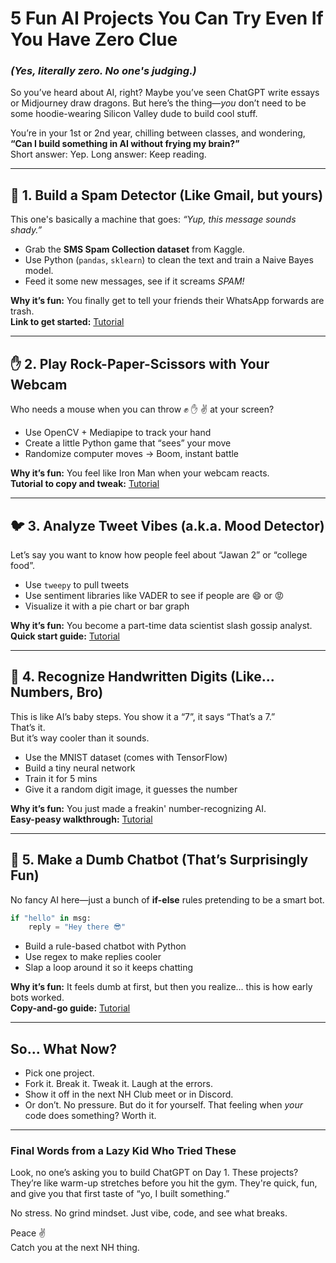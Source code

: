 # 5 Fun AI Projects You Can Try Even If You Have Zero Clue  
### *(Yes, literally zero. No one's judging.)*

So you’ve heard about AI, right? Maybe you’ve seen ChatGPT write essays or Midjourney draw dragons. But here’s the thing—*you* don’t need to be some hoodie-wearing Silicon Valley dude to build cool stuff.

You’re in your 1st or 2nd year, chilling between classes, and wondering,  
**“Can I build something in AI without frying my brain?”**  
Short answer: Yep. Long answer: Keep reading.

---

## 🧠 1. Build a Spam Detector (Like Gmail, but yours)

This one's basically a machine that goes: *“Yup, this message sounds shady.”*

- Grab the **SMS Spam Collection dataset** from Kaggle.  
- Use Python (`pandas`, `sklearn`) to clean the text and train a Naive Bayes model.  
- Feed it some new messages, see if it screams *SPAM!*  

**Why it’s fun:** You finally get to tell your friends their WhatsApp forwards are trash.  
**Link to get started:** [Tutorial](https://www.geeksforgeeks.org/sms-spam-detection-using-scikit-learn/)

---

## ✋ 2. Play Rock-Paper-Scissors with Your Webcam

Who needs a mouse when you can throw ✊ ✋ ✌ at your screen?

- Use OpenCV + Mediapipe to track your hand  
- Create a little Python game that “sees” your move  
- Randomize computer moves → Boom, instant battle  

**Why it’s fun:** You feel like Iron Man when your webcam reacts.  
**Tutorial to copy and tweak:** [Tutorial](https://learnopencv.com/rock-paper-scissors-using-hand-gesture-recognition/)

---

## 🐦 3. Analyze Tweet Vibes (a.k.a. Mood Detector)

Let’s say you want to know how people feel about “Jawan 2” or “college food”.

- Use `tweepy` to pull tweets  
- Use sentiment libraries like VADER to see if people are 😄 or 😡  
- Visualize it with a pie chart or bar graph  

**Why it’s fun:** You become a part-time data scientist slash gossip analyst.  
**Quick start guide:** [Tutorial](https://www.analyticsvidhya.com/blog/2022/05/twitter-sentiment-analysis-using-python/)

---

## 🔢 4. Recognize Handwritten Digits (Like... Numbers, Bro)

This is like AI’s baby steps. You show it a “7”, it says “That’s a 7.”  
That’s it.  
But it’s way cooler than it sounds.

- Use the MNIST dataset (comes with TensorFlow)  
- Build a tiny neural network  
- Train it for 5 mins  
- Give it a random digit image, it guesses the number  

**Why it’s fun:** You just made a freakin' number-recognizing AI.  
**Easy-peasy walkthrough:** [Tutorial](https://www.tensorflow.org/tutorials/quickstart/beginner)

---

## 💬 5. Make a Dumb Chatbot (That’s Surprisingly Fun)

No fancy AI here—just a bunch of **if-else** rules pretending to be a smart bot.

```python
if "hello" in msg:
    reply = "Hey there 😎"
```

- Build a rule-based chatbot with Python  
- Use regex to make replies cooler  
- Slap a loop around it so it keeps chatting  

**Why it’s fun:** It feels dumb at first, but then you realize... this is how early bots worked.  
**Copy-and-go guide:** [Tutorial](https://data-flair.training/blogs/python-chatbot-project/)

---

## So... What Now?

- Pick one project.  
- Fork it. Break it. Tweak it. Laugh at the errors.  
- Show it off in the next NH Club meet or in Discord.  
- Or don’t. No pressure. But do it for yourself. That feeling when *your* code does something? Worth it.

---

### Final Words from a Lazy Kid Who Tried These

Look, no one’s asking you to build ChatGPT on Day 1. These projects? They’re like warm-up stretches before you hit the gym. They're quick, fun, and give you that first taste of “yo, I built something.”

No stress. No grind mindset. Just vibe, code, and see what breaks.

Peace ✌  
Catch you at the next NH thing.
